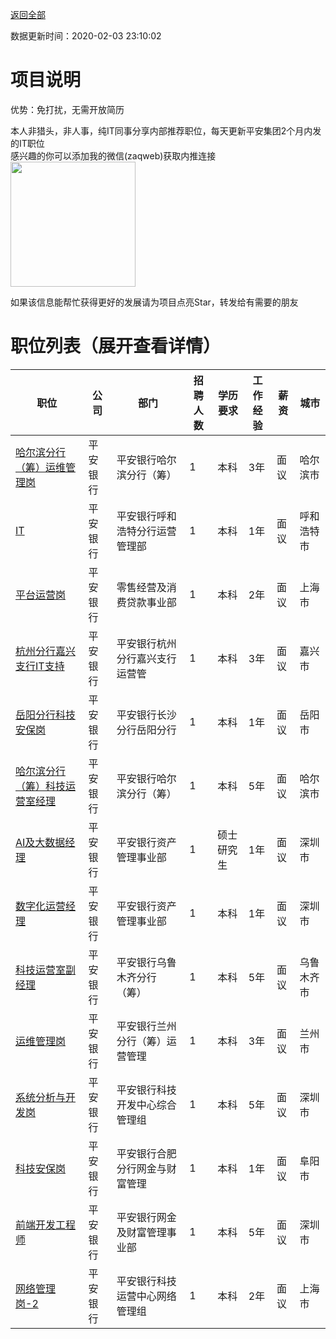 [返回全部](https://github.com/zaqweb/PA-IT-JOBS/)

数据更新时间：2020-02-03 23:10:02
# 项目说明

优势：免打扰，无需开放简历

本人非猎头，非人事，纯IT同事分享内部推荐职位，每天更新平安集团2个月内发的IT职位  
感兴趣的你可以添加我的微信(zaqweb)获取内推连接  
<img src="https://github.com/zaqweb/PA-IT-JOBS/blob/master/WechatICode.jpeg"  height="200" width="200">

如果该信息能帮忙获得更好的发展请为项目点亮Star，转发给有需要的朋友
# 职位列表（展开查看详情）

|职位|公司|部门|招聘人数|学历要求|工作经验|薪资|城市|
|---|---|---|---|---|---|---|---|
|[哈尔滨分行（筹）运维管理岗](../detail/EDE19DDD73B74E0399CDA2F92CDAEE35.md)|平安银行|平安银行哈尔滨分行（筹）|1|本科|3年|面议|哈尔滨市|
|[IT](../detail/F5AC8149E56B4A73B67E34AE26779247.md)|平安银行|平安银行呼和浩特分行运营管理部|1|本科|1年|面议|呼和浩特市|
|[平台运营岗](../detail/041322510E0B409194B7F37388B3A74C.md)|平安银行|零售经营及消费贷款事业部|1|本科|2年|面议|上海市|
|[杭州分行嘉兴支行IT支持](../detail/6AF485A97E8542B98BB07AFFFFE47A74.md)|平安银行|平安银行杭州分行嘉兴支行运营管|1|本科|3年|面议|嘉兴市|
|[岳阳分行科技安保岗](../detail/CB837FECEFD24AE0A2EEBB1A1AE9EA0B.md)|平安银行|平安银行长沙分行岳阳分行|1|本科|1年|面议|岳阳市|
|[哈尔滨分行（筹）科技运营室经理](../detail/44BFA0AE61384E00A55907D76BA6462F.md)|平安银行|平安银行哈尔滨分行（筹）|1|本科|5年|面议|哈尔滨市|
|[AI及大数据经理](../detail/02BCEBE0C56548B1A43F20D663FA0D0B.md)|平安银行|平安银行资产管理事业部|1|硕士研究生|1年|面议|深圳市|
|[数字化运营经理](../detail/DD46721624724DC09F8996A67E851BCE.md)|平安银行|平安银行资产管理事业部|1|本科|1年|面议|深圳市|
|[科技运营室副经理](../detail/923020D1F6F74BF1A1387B772F83DACC.md)|平安银行|平安银行乌鲁木齐分行（筹）|1|本科|5年|面议|乌鲁木齐市|
|[运维管理岗](../detail/568983738D574214BE2F3313B8C71C40.md)|平安银行|平安银行兰州分行（筹）运营管理|1|本科|3年|面议|兰州市|
|[系统分析与开发岗](../detail/0D6924A7D5BE42D1894FDC65857FFF01.md)|平安银行|平安银行科技开发中心综合管理组|1|本科|5年|面议|深圳市|
|[科技安保岗](../detail/68521B233B684916BEC247406CA6B12E.md)|平安银行|平安银行合肥分行网金与财富管理|1|本科|1年|面议|阜阳市|
|[前端开发工程师](../detail/C6B6191A97D846AC9DB84C5AE1F947D3.md)|平安银行|平安银行网金及财富管理事业部|1|本科|5年|面议|深圳市|
|[网络管理岗-2](../detail/758A3E88503748C58DA652DB7DBA7F2A.md)|平安银行|平安银行科技运营中心网络管理组|1|本科|2年|面议|上海市|




